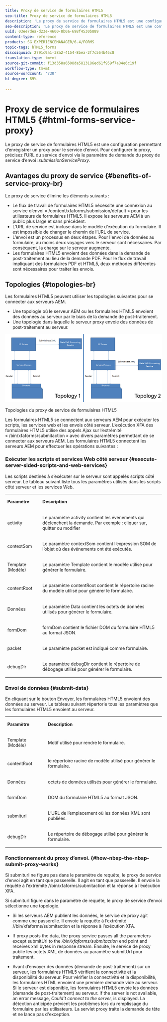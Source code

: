 ```yaml
---
title: Proxy de service de formulaires HTML5
seo-title: Proxy de service de formulaires HTML5
description: 'Le proxy de service de formulaires HTML5 est une configuration permettant d’enregistrer un proxy pour le service d’envoi. Pour configurer le proxy, précisez l’URL du service d’envoi via le paramètre de demande du proxy de service d’envoi : submissionServiceProxy.'
seo-description: 'Le proxy de service de formulaires HTML5 est une configuration permettant d’enregistrer un proxy pour le service d’envoi. Pour configurer le proxy, précisez l’URL du service d’envoi via le paramètre de demande du proxy de service d’envoi : submissionServiceProxy.'
uuid: 03ee7dea-d23e-4600-8b0a-698f4530b889
content-type: reference
products: SG_EXPERIENCEMANAGER/6.4/FORMS
topic-tags: hTML5_forms
discoiquuid: 2791c9a1-38a2-4154-8bea-2f7c564b46c8
translation-type: tm+mt
source-git-commit: f13d358a6508da5813186ed61f959f7a84e6c19f
workflow-type: tm+mt
source-wordcount: '730'
ht-degree: 89%

---
```



# Proxy de service de formulaires HTML5 {#html-forms-service-proxy}

Le proxy de service de formulaires HTML5 est une configuration permettant d’enregistrer un proxy pour le service d’envoi. Pour configurer le proxy, précisez l’URL du service d’envoi via le paramètre de demande du proxy de service d’envoi :*submissionServiceProxy*.

## Avantages du proxy de service {#benefits-of-service-proxy-br}

Le proxy de service élimine les éléments suivants :

* Le flux de travail de formulaires HTML5 nécessite une connexion au service d’envoi « /content/xfaforms/submission/default » pour les utilisateurs de formulaires HTML5. Il expose les serveurs AEM à un public plus large et sans précédent.
* L’URL de service est incluse dans le modèle d’exécution du formulaire. Il est impossible de changer le chemin de l’URL de service.
* L’envoi est un processus en deux étapes. Pour l&#39;envoi de données au formulaire, au moins deux voyages vers le serveur sont nécessaires. Par conséquent, la charge sur le serveur augmente.
* Les formulaires HTML5 envoient des données dans la demande de post-traitement au lieu de la demande PDF. Pour le flux de travail impliquant des formulaires PDF et HTML5, deux méthodes différentes sont nécessaires pour traiter les envois.

## Topologies {#topologies-br}

Les formulaires HTML5 peuvent utiliser les topologies suivantes pour se connecter aux serveurs AEM.

* Une topologie où le serveur AEM ou les formulaires HTML5 envoient des données au serveur par le biais de la demande de post-traitement.
* Une topologie dans laquelle le serveur proxy envoie des données de post-traitement au serveur.

![Topologies du proxy de service de formulaires HTML5](assets/topology.png)

Topologies du proxy de service de formulaires HTML5

Les formulaires HTML5 se connectent aux serveurs AEM pour exécuter les scripts, les services web et les envois côté serveur. L’exécution XFA des formulaires HTML5 utilise des appels Ajax sur l’extrémité « /bin/xfaforms/submitaction » avec divers paramètres permettant de se connecter aux serveurs AEM. Les formulaires HTML5 connectent les serveurs AEM pour effectuer les opérations suivantes :

### Exécuter les scripts et services Web côté serveur {#execute-server-sided-scripts-and-web-services}

Les scripts destinés à s’exécuter sur le serveur sont appelés scripts côté serveur. Le tableau suivant liste tous les paramètres utilisés dans les scripts côté serveur et les services Web.

<table> 
 <tbody> 
  <tr> 
   <td><p><strong>Paramètre</strong></p> </td> 
   <td><p><strong>Description</strong></p> </td> 
  </tr> 
  <tr> 
   <td><p>activity</p> </td> 
   <td><p>Le paramètre activity contient les événements qui déclenchent la demande. Par exemple : cliquer sur, quitter ou modifier</p> </td> 
  </tr> 
  <tr> 
   <td><p>contextSom</p> </td> 
   <td><p>Le paramètre contextSom contient l’expression SOM de l’objet où des événements ont été exécutés.</p> </td> 
  </tr> 
  <tr> 
   <td><p>Template (Modèle)</p> </td> 
   <td><p>Le paramètre Template contient le modèle utilisé pour générer le formulaire.</p> </td> 
  </tr> 
  <tr> 
   <td><p>contentRoot</p> </td> 
   <td><p>Le paramètre contentRoot contient le répertoire racine du modèle utilisé pour générer le formulaire.</p> </td> 
  </tr> 
  <tr> 
   <td><p>Données</p> </td> 
   <td><p>Le paramètre Data contient les octets de données utilisés pour générer le formulaire.</p> </td> 
  </tr> 
  <tr> 
   <td><p>formDom</p> </td> 
   <td><p>formDom contient le fichier DOM du formulaire HTML5 au format JSON.</p> </td> 
  </tr> 
  <tr> 
   <td><p>packet</p> </td> 
   <td><p>Le paramètre packet est indiqué comme formulaire.</p> </td> 
  </tr> 
  <tr> 
   <td><p>debugDir</p> </td> 
   <td><p>Le paramètre debugDir contient le répertoire de débogage utilisé pour générer le formulaire.</p> </td> 
  </tr> 
 </tbody> 
</table>

### Envoi de données {#submit-data}

En cliquant sur le bouton Envoyer, les formulaires HTML5 envoient des données au serveur. Le tableau suivant répertorie tous les paramètres que les formulaires HTML5 envoient au serveur.

<table> 
 <tbody> 
  <tr> 
   <td><p><strong>Paramètre</strong></p> </td> 
   <td><p><strong>Description</strong></p> </td> 
  </tr> 
  <tr> 
   <td><p>Template (Modèle)</p> </td> 
   <td><p>Motif utilisé pour rendre le formulaire.</p> </td> 
  </tr> 
  <tr> 
   <td><p>contentRoot</p> </td> 
   <td><p>le répertoire racine de modèle utilisé pour générer le formulaire.</p> </td> 
  </tr> 
  <tr> 
   <td><p>Données</p> </td> 
   <td><p>octets de données utilisés pour générer le formulaire.</p> </td> 
  </tr> 
  <tr> 
   <td><p>formDom</p> </td> 
   <td><p>DOM du formulaire HTML5 au format JSON.</p> </td> 
  </tr> 
  <tr> 
   <td><p>submiturl</p> </td> 
   <td><p>L’URL de l’emplacement où les données XML sont publiées.</p> </td> 
  </tr> 
  <tr> 
   <td><p>debugDir</p> </td> 
   <td><p>Le répertoire de débogage utilisé pour générer le formulaire.</p> </td> 
  </tr> 
 </tbody> 
</table>

### Fonctionnement du proxy d’envoi. {#how-nbsp-the-nbsp-submit-proxy-works}

Si submiturl ne figure pas dans le paramètre de requête, le proxy de service d’envoi agit en tant que passerelle. Il agit en tant que passerelle. Il envoie la requête à l’extrémité //bin/xfaforms/submitaction et la réponse à l’exécution XFA.

Si submiturl figure dans le paramètre de requête, le proxy de service d’envoi sélectionne une topologie.

* Si les serveurs AEM publient les données, le service de proxy agit comme une passerelle. Il envoie la requête à l’extrémité //bin/xfaforms/submitaction et la réponse à l’exécution XFA.
* If proxy posts the data, the proxy service passes all the parameters except submitUrl to the */bin/xfaforms/submitaction* end point and receives xml bytes in response stream. Ensuite, le service de proxy publie les octets XML de données au paramètre submitUrl pour traitement.

* Avant d’envoyer des données (demande de post-traitement) sur un serveur, les formulaires HTML5 vérifient la connectivité et la disponibilité du serveur. Pour vérifier la connectivité et la disponibilité, les formulaires HTML envoient une première demande vide au serveur. Si le serveur est disponible, les formulaires HTML5 envoie les données (demande de post-traitement) au serveur. If the server is not available, an error message, *Could’t connect to the server,* is displayed. La détection anticipée prévient les problèmes lors du remplissage du formulaire par les utilisateurs. La servlet proxy traite la demande de tête et ne lance pas d&#39;exception.

